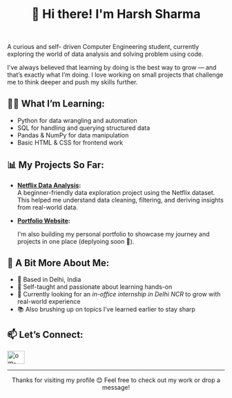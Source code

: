 <h1 align = "center">👋 Hi there! I'm Harsh Sharma</h1><br>

A curious and self- driven Computer Engineering student, currently exploring the world of data analysis and solving problem using code.

I've always believed that learning by doing is the best way to grow — and that’s exactly what I’m doing. I love working on small projects that challenge me to think deeper and push my skills further.

## 👨‍💻 What I’m Learning:
- Python for data wrangling and automation
- SQL for handling and querying structured data
- Pandas & NumPy for data manipulation
- Basic HTML & CSS for frontend work

## 📊 My Projects So Far:
- **[Netflix Data Analysis](https://github.com/Harsh-Sharma-DA/Project/tree/main/Data_Analytics/Netflix_Data_Analytics):**  
  A beginner-friendly data exploration project using the Netflix dataset. This helped me understand data cleaning, filtering, and deriving insights from real-world data.

- **[Portfolio Website](https://github.com/Harsh-Sharma-DA/Project/tree/main/My%20Portfolio):**

  I'm also building my personal portfolio to showcase my journey and projects in one place (deplyoing soon 🚀).

## 📍 A Bit More About Me:
- 📍 Based in Delhi, India  
- 🧠 Self-taught and passionate about learning hands-on  
- 🎯 Currently looking for an *in-office internship in Delhi NCR* to grow with real-world experience  
- 📚 Also brushing up on topics I’ve learned earlier to stay sharp

## 📫 Let’s Connect:

 <a href="https://www.linkedin.com/in/harsh-sharma-prof/" target="blank"><img align="center" src="https://raw.githubusercontent.com/rahuldkjain/github-profile-readme-generator/master/src/images/icons/Social/linked-in-alt.svg" alt="om-kumar-39ab62295" height="30" width="40" /></a>  

<hr>

<p align="center" >
  Thanks for visiting my profile 😊 Feel free to check out my work or drop a message!
</p>



